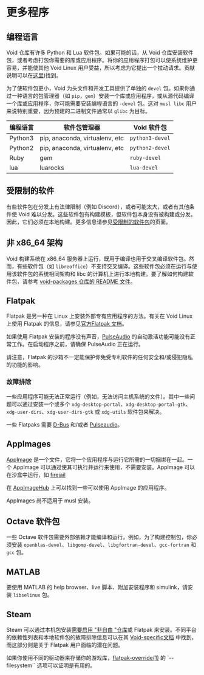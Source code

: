 # 更多程序

## 编程语言

Void 仓库有许多 Python 和 Lua 软件包。如果可能的话，从 Void 仓库安装软件包，或者考虑打包你需要的库或应用程序。将你的应用程序打包可以使系统维护更容易，并能使其他 Void Linux 用户受益，所以考虑为它提出一个拉动请求。贡献说明可以在[这里](https://github.com/void-linux/void-packages/blob/master/CONTRIBUTING.md))找到。

为了使软件包更小，Void 为头文件和开发工具提供了单独的 `devel` 包。如果你通过一种语言的包管理器（如 `pip`，`gem`）安装一个库或应用程序，或从源代码编译一个库或应用程序，你可能需要安装编程语言的  `-devel` 包。这对 `musl libc` 用户来说特别重要，因为预建的二进制文件通常以  `glibc` 为目标。


| 编程语言 | 软件包管理器                | Void 软件包    |
|----------|--------------------------------|-----------------|
| Python3  | pip, anaconda, virtualenv, etc | `python3-devel` |
| Python2  | pip, anaconda, virtualenv, etc | `python2-devel` |
| Ruby     | gem                            | `ruby-devel`    |
| lua      | luarocks                       | `lua-devel`     |

## 受限制的软件

有些软件包在分发上有法律限制（例如 Discord），或者可能太大，或者有其他条件使 Void 难以分发。这些软件包有构建模板，但软件包本身没有被构建或分发。因此，它们必须在本地构建。更多信息请参见[受限制的软件包](../xbps/repositories/restricted.md)的页面。


## 非 x86_64 架构

Void 构建系统在 x86_64 服务器上运行，既用于编译也用于交叉编译软件包。然而，有些软件包（如 `libreoffice`）不支持交叉编译。这些软件包必须在运行与使用该软件包的系统相同架构和 libc 的计算机上进行本地构建。要了解如何构建软件包，请参考 [void-packages 仓库的 README 文件](https://github.com/void-linux/void-packages/blob/master/README.md)。

## Flatpak

Flatpak 是另一种在 Linux 上安装外部专有应用程序的方法。有关在 Void Linux 上使用 Flatpak 的信息，请参见[官方Flatpak 文档](https://flatpak.org/setup/Void%20Linux/)。

如果使用 Flatpak 安装的程序没有声音，[PulseAudio](./media/pulseaudio.md) 的自动激活功能可能没有正常工作。在启动程序之前，请确保 PulseAudio 正在运行。

请注意，Flatpak 的沙箱不一定能保护你免受专利软件的任何安全和/或侵犯隐私的功能的影响。

### 故障排除

一些应用程序可能无法正常运行（例如，无法访问主机系统的文件）。其中一些问题可以通过安装一个或多个 `xdg-desktop-portal`、`xdg-desktop-portal-gtk`、`xdg-user-dirs`、`xdg-user-dirs-gtk` 或 `xdg-utils` 软件包来解决。

一些 Flatpaks 需要 [D-Bus](./session-management.md#d-bus) 和/或者 [Pulseaudio](./media/pulseaudio.md)。


## AppImages

[AppImage](https://appimage.org/) 是一个文件，它将一个应用程序与运行它所需的一切捆绑在一起。一个 AppImage 可以通过使其可执行并运行来使用，不需要安装。AppImage 可以在沙盒中运行，如 [firejail](https://firejail.wordpress.com/)

在 [AppImageHub](https://appimage.github.io/) 上可以找到一些可以使用 AppImage 的应用程序。

AppImages 尚不适用于 musl 安装。 

## Octave 软件包

一些 Octave 软件包需要外部依赖才能编译和运行。例如，为了构建控制包，你必须安装 `openblas-devel`、`libgomp-devel`、`libgfortran-devel`、`gcc-fortran` 和 `gcc` 包。

## MATLAB

要使用 MATLAB 的 help browser、live 脚本、附加安装程序和 simulink，请安装 `libselinux` 包。

## Steam

Steam 可以通过本机包安装[需要启用 "非自由 "仓库](../xbps/repositories/index.md#nonfree)或 Flatpak 来安装。不同平台的依赖性列表和本地软件包的故障排除信息可以在其 [Void-specific文档](./package-documentation/index.html) 中找到，而这部分则是关于 Flatpak 用户面临的潜在问题。

如果你使用不同的驱动器来存储你的游戏库，[flatpak-override(1)](https://man.voidlinux.org/flatpak-override.1) 的 `--filesystem`` 选项可以证明是有用的。
